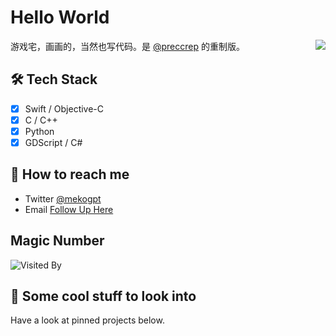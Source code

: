 # Hello World

<img align="right" src="https://github-readme-stats.vercel.app/api?username=mekogpt&show_icons=true&count_private=true&theme=jolly&icon_color=5CBDD8&bg_color=15,123175,5B2749,777777&hide_title=true&hide_border=true">

游戏宅，画画的，当然也写代码。是 [@preccrep](https://github.com/preccrep) 的重制版。

## 🛠️ Tech Stack

- [x] ⁢⁢⁣⁡Swift / Objective-C
- [x] ⁢⁣⁡C / C++
- [x] Python
- [x] GDScript / C#

## 📮 How to reach me

- Twitter [@mekogpt](https://twitter.com/mekogpt)
- Email [Follow Up Here](mailto:mekogpt@gmail.com)

## Magic Number

![Visited By](https://count.getloli.com/get/@mekogpt?theme=gelbooru)

## 👀 Some cool stuff to look into 

Have a look at pinned projects below.


